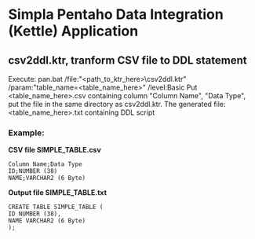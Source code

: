 # Simpla Pentaho Data Integration (Kettle) Application
## csv2ddl.ktr, tranform CSV file to DDL statement 
Execute: pan.bat /file:"<path_to_ktr_here>\csv2ddl.ktr" /param:"table_name=<table_name_here>" /level:Basic
Put <table_name_here>.csv containing column "Column Name", "Data Type", put the file in the same directory as csv2ddl.ktr. 
The generated file: <table_name_here>.txt containing DDL script 

### Example:
**CSV file SIMPLE_TABLE.csv**
```
Column Name;Data Type
ID;NUMBER (38)
NAME;VARCHAR2 (6 Byte)
```

**Output file SIMPLE_TABLE.txt**
```
CREATE TABLE SIMPLE_TABLE (
ID NUMBER (38),
NAME VARCHAR2 (6 Byte)
);
```



